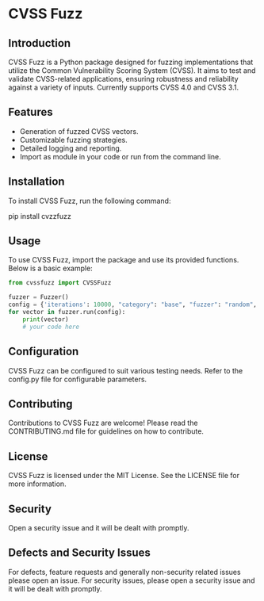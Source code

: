 # CVSS Fuzz

## Introduction
CVSS Fuzz is a Python package designed for fuzzing implementations that utilize the Common Vulnerability Scoring System (CVSS). It aims to test and validate CVSS-related applications, ensuring robustness and reliability against a variety of inputs. Currently supports CVSS 4.0 and CVSS 3.1.

## Features
- Generation of fuzzed CVSS vectors.
- Customizable fuzzing strategies.
- Detailed logging and reporting.
- Import as module in your code or run from the command line.

## Installation
To install CVSS Fuzz, run the following command:

pip install cvzzfuzz

## Usage
To use CVSS Fuzz, import the package and use its provided functions. Below is a basic example:

```python
from cvssfuzz import CVSSFuzz

fuzzer = Fuzzer()
config = {'iterations': 10000, "category": "base", "fuzzer": "random", "version": "4.0"}
for vector in fuzzer.run(config):
    print(vector) 
    # your code here
```

## Configuration
CVSS Fuzz can be configured to suit various testing needs. Refer to the config.py file for configurable parameters.

## Contributing
Contributions to CVSS Fuzz are welcome! Please read the CONTRIBUTING.md file for guidelines on how to contribute.

## License
CVSS Fuzz is licensed under the MIT License. See the LICENSE file for more information.

## Security
Open a security issue and it will be dealt with promptly.

## Defects and Security Issues
For defects, feature requests and generally non-security related issues please open an issue.
For security issues, please open a security issue and it will be dealt with promptly.
